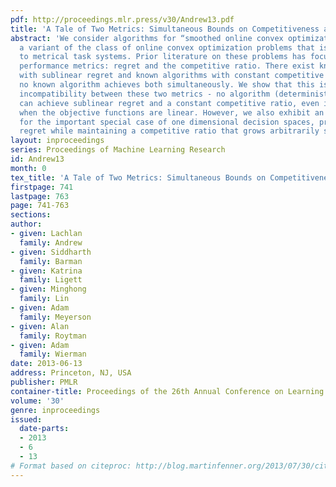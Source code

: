 ```yaml
---
pdf: http://proceedings.mlr.press/v30/Andrew13.pdf
title: 'A Tale of Two Metrics: Simultaneous Bounds on Competitiveness and Regret'
abstract: 'We consider algorithms for “smoothed online convex optimization” problems,
  a variant of the class of online convex optimization problems that is strongly related
  to metrical task systems. Prior literature on these problems has focused on two
  performance metrics: regret and the competitive ratio. There exist known algorithms
  with sublinear regret and known algorithms with constant competitive ratios; however,
  no known algorithm achieves both simultaneously. We show that this is due to a fundamental
  incompatibility between these two metrics - no algorithm (deterministic or randomized)
  can achieve sublinear regret and a constant competitive ratio, even in the case
  when the objective functions are linear. However, we also exhibit an algorithm that,
  for the important special case of one dimensional decision spaces, provides sublinear
  regret while maintaining a competitive ratio that grows arbitrarily slowly.'
layout: inproceedings
series: Proceedings of Machine Learning Research
id: Andrew13
month: 0
tex_title: 'A Tale of Two Metrics: Simultaneous Bounds on Competitiveness and Regret'
firstpage: 741
lastpage: 763
page: 741-763
sections: 
author:
- given: Lachlan
  family: Andrew
- given: Siddharth
  family: Barman
- given: Katrina
  family: Ligett
- given: Minghong
  family: Lin
- given: Adam
  family: Meyerson
- given: Alan
  family: Roytman
- given: Adam
  family: Wierman
date: 2013-06-13
address: Princeton, NJ, USA
publisher: PMLR
container-title: Proceedings of the 26th Annual Conference on Learning Theory
volume: '30'
genre: inproceedings
issued:
  date-parts:
  - 2013
  - 6
  - 13
# Format based on citeproc: http://blog.martinfenner.org/2013/07/30/citeproc-yaml-for-bibliographies/
---
```

